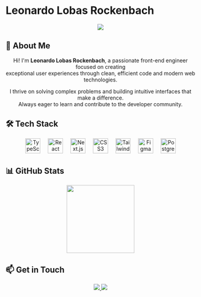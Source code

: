 # Leonardo Lobas Rockenbach

<div align="center">
  <img src="https://readme-typing-svg.herokuapp.com/?color=38BDF8&size=35&center=true&vCenter=true&width=1000&lines=Hello,+I'm+Leonardo+Lobas+Rockenbach;Front-end+Engineer" />
</div>

## 🚀 About Me

<p align="center">
  Hi! I'm <strong>Leonardo Lobas Rockenbach</strong>, a passionate front-end engineer focused on creating<br>
  exceptional user experiences through clean, efficient code and modern web technologies.
</p>

<p align="center">
  I thrive on solving complex problems and building intuitive interfaces that make a difference.<br>
  Always eager to learn and contribute to the developer community.
</p>

## 🛠️ Tech Stack

<div align="center">
  <img src="https://cdn.jsdelivr.net/gh/devicons/devicon@latest/icons/typescript/typescript-original.svg" height="40" alt="TypeScript" />
  <img width="12" />
  <img src="https://cdn.jsdelivr.net/gh/devicons/devicon@latest/icons/react/react-original.svg" height="40" alt="React" />
  <img width="12" />
  <img src="https://cdn.jsdelivr.net/gh/devicons/devicon@latest/icons/nextjs/nextjs-original.svg" height="40" alt="Next.js" />
  <img width="12" />
  <img src="https://cdn.jsdelivr.net/gh/devicons/devicon@latest/icons/css3/css3-original-wordmark.svg" height="40" alt="CSS3" />
  <img width="12" />
  <img src="https://cdn.jsdelivr.net/gh/devicons/devicon@latest/icons/tailwindcss/tailwindcss-original.svg" height="40" alt="Tailwind CSS" />
  <img width="12" />
  <img src="https://cdn.jsdelivr.net/gh/devicons/devicon@latest/icons/figma/figma-original.svg" height="40" alt="Figma" />
  <img width="12" />
  <img src="https://cdn.jsdelivr.net/gh/devicons/devicon@latest/icons/postgresql/postgresql-original-wordmark.svg" height="40" alt="PostgreSQL" />
</div>

## 📊 GitHub Stats

<div align="center">
  <img height="180em" src="https://github-readme-stats.vercel.app/api/top-langs/?username=LeonardoLobas&layout=compact&langs_count=7&theme=dark&bg_color=080808&text_color=ffffff&title_color=ffffff&icon_color=00ff41&hide_border=true&border_radius=10"/>
</div>

## 📫 Get in Touch

<div align="center">
  <a href="https://www.linkedin.com/in/leonardo-lobas-rockenbach-9160bb277/" target="_blank">
    <img src="https://img.shields.io/badge/-LinkedIn-%230077B5?style=for-the-badge&logo=linkedin&logoColor=white" />
  </a>
  <a href="mailto:leonardolobas@gmail.com" target="_blank">
    <img src="https://img.shields.io/badge/-Gmail-%23333?style=for-the-badge&logo=gmail&logoColor=white" />
  </a>
</div>

